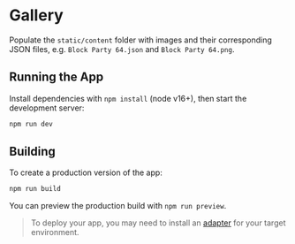 # Gallery

Populate the `static/content` folder with images and their corresponding JSON files, e.g. `Block Party 64.json` and `Block Party 64.png`.

## Running the App

Install dependencies with `npm install` (node v16+), then start the development server:

```bash
npm run dev
```

## Building

To create a production version of the app:

```bash
npm run build
```

You can preview the production build with `npm run preview`.

> To deploy your app, you may need to install an [adapter](https://kit.svelte.dev/docs/adapters) for your target environment.
